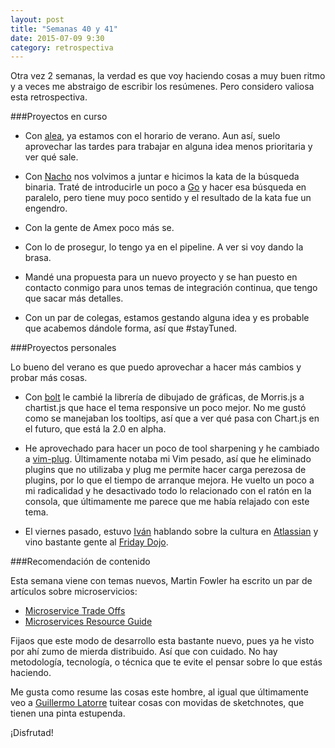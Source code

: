 ```yaml
---
layout: post
title: "Semanas 40 y 41"
date: 2015-07-09 9:30
category: retrospectiva
---
```


Otra vez 2 semanas, la verdad es que voy haciendo cosas a muy buen ritmo y a
veces me abstraigo de escribir los resúmenes. Pero considero valiosa esta
retrospectiva.

###Proyectos en curso

* Con [alea](http://alea-soluciones.com), ya estamos con el horario de verano.
  Aun así, suelo aprovechar las tardes para trabajar en alguna idea menos
  prioritaria y ver qué sale.

* Con [Nacho](https://twitter.com/Nachokyoku) nos volvimos a juntar e hicimos la
  kata de la búsqueda binaria. Traté de introducirle un poco a
  [Go](http://golang.org) y hacer esa búsqueda en paralelo, pero tiene muy poco
  sentido y el resultado de la kata fue un engendro.

* Con la gente de Amex poco más se.

* Con lo de prosegur, lo tengo ya en el pipeline. A ver si voy dando la brasa.

* Mandé una propuesta para un nuevo proyecto y se han puesto en contacto conmigo
  para unos temas de integración continua, que tengo que sacar más detalles.

* Con un par de colegas, estamos gestando alguna idea y es probable que acabemos
  dándole forma, así que #stayTuned.

###Proyectos personales

Lo bueno del verano es que puedo aprovechar a hacer más cambios y probar más
cosas.

* Con [bolt](http://github.com/nestorsalceda/bolt) le cambié la librería de
  dibujado de gráficas, de Morris.js a chartist.js que hace el tema responsive
  un poco mejor. No me gustó como se manejaban los tooltips, así que a ver qué
  pasa con Chart.js en el futuro, que está la 2.0 en alpha.

* He aprovechado para hacer un poco de tool sharpening y he cambiado a
  [vim-plug](http://github.com/junegunn/vim-plug). Últimamente notaba mi Vim
  pesado, así que he eliminado plugins que no utilizaba y plug me permite hacer
  carga perezosa de plugins, por lo que el tiempo de arranque mejora. He vuelto
  un poco a mi radicalidad y he desactivado todo lo relacionado con el ratón en
  la consola, que últimamente me parece que me había relajado con este tema.

* El viernes pasado, estuvo [Iván](http://twitter.com/ivanloire) hablando sobre la
  cultura en [Atlassian](http://atlassian.com) y vino bastante gente al [Friday
  Dojo](https://gist.github.com/danilat/4aa06b7b97f36bf01cfe).

###Recomendación de contenido

Esta semana viene con temas nuevos, Martin Fowler ha escrito un par de artículos
sobre microservicios:

* [Microservice Trade Offs](http://martinfowler.com/articles/microservice-trade-offs.html)
* [Microservices Resource Guide](http://martinfowler.com/microservices/)

Fijaos que este modo de desarrollo esta bastante nuevo, pues ya he visto por ahí
zumo de mierda distribuido. Así que con cuidado. No hay metodología, tecnología,
o técnica que te evite el pensar sobre lo que estás haciendo.

Me gusta como resume las cosas este hombre, al igual que últimamente veo a
[Guillermo Latorre](https://twitter.com/Superwillyfoc) tuitear cosas con movidas
de sketchnotes, que tienen una pinta estupenda.

¡Disfrutad!
